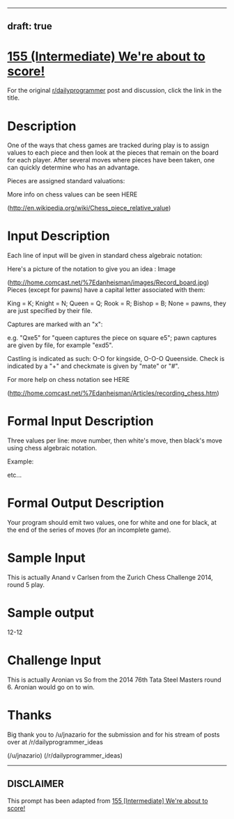 ---
draft: true
----

# [155 (Intermediate) We're about to score!](https://www.reddit.com/r/dailyprogrammer/comments/21ejqz/2632014_challenge_155_intermediate_were_about_to/)

For the original [r/dailyprogrammer](https://www.reddit.com/r/dailyprogrammer/) post and discussion, click the link in the title.

# Description
One of the ways that chess games are tracked during play is to assign values to each piece and then look at the pieces that remain on the board for each player. After several moves where pieces have been taken, one can quickly determine who has an advantage.

Pieces are assigned standard valuations: 

More info on chess values can be seen HERE

(http://en.wikipedia.org/wiki/Chess_piece_relative_value)
# Input Description
Each line of input will be given in standard chess algebraic notation: 

Here's a picture of the notation to give you an idea : Image

(http://home.comcast.net/%7Edanheisman/images/Record_board.jpg)
Pieces (except for pawns) have a capital letter associated with them:

King = K; Knight = N; Queen = Q; Rook = R; Bishop = B; None = pawns, they are just specified by their file. 

Captures are marked with an "x": 

e.g. "Qxe5" for "queen captures the piece on square e5"; pawn captures are given by file, for example "exd5". 

Castling is indicated as such: O-O for kingside, O-O-O Queenside. Check is indicated by a "+" and checkmate is given by "mate" or "#". 

For more help on chess notation see HERE

(http://home.comcast.net/%7Edanheisman/Articles/recording_chess.htm)
# Formal Input Description
Three values per line: move number, then white's move, then black's move using chess algebraic notation.

Example:

etc...

# Formal Output Description
Your program should emit two values, one for white and one for black, at the end of the series of moves (for an incomplete game).

# Sample Input
This is actually Anand v Carlsen from the Zurich Chess Challenge 2014, round 5 play.

# Sample output
12-12

# Challenge Input
This is actually Aronian vs So from the 2014 76th Tata Steel Masters round 6. Aronian would go on to win.

# Thanks
Big thank you to /u/jnazario for the submission and for his stream of posts over at /r/dailyprogrammer_ideas

(/u/jnazario)
(/r/dailyprogrammer_ideas)

----
## **DISCLAIMER**
This prompt has been adapted from [155 [Intermediate] We're about to score!](https://www.reddit.com/r/dailyprogrammer/comments/21ejqz/2632014_challenge_155_intermediate_were_about_to/
)
